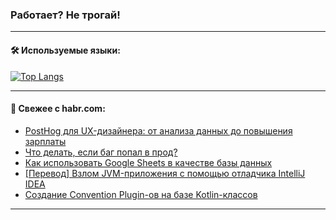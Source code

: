 ### Работает? Не трогай!

---
<!--
#### 🛠️ Technical stack:

![Java](https://img.shields.io/badge/Java-informational?logo=Oracle&style=flat&logoColor=white&color=FF4500)
![Kotlin](https://img.shields.io/badge/Kotlin-informational?logo=Kotlin&style=flat&logoColor=white&color=774D97)
![TS](https://img.shields.io/badge/TypeScript-informational?logo=typeScript&style=flat&logoColor=black&color=017acc)
![Python](https://img.shields.io/badge/Python-informational?logo=Python&style=flat&logoColor=black&color=ffdd54) <br>
![Spring](https://img.shields.io/badge/Spring-informational?logo=Spring&style=flat&logoColor=white&color=6DB33F) 
![SpringBoot](https://img.shields.io/badge/SpringBoot-informational?logo=SpringBoot&style=flat&logoColor=white&color=6DB33F)
![Nest](https://img.shields.io/badge/NestJS-informational?logo=NestJS&style=flat&logoColor=white&color=E0234E) 
![NodeJS](https://img.shields.io/badge/NodeJS-informational?logo=node.js&style=flat&logoColor=white&color=70A760)<br>
![PostgreSQL](https://img.shields.io/badge/PostgreSQL-informational?logo=PostgreSQL&style=flat&logoColor=white&color=DAA520)
![MongoDB](https://img.shields.io/badge/MongoDB-informational?logo=MongoDB&style=flat&logoColor=white&color=870000)
![Apache](https://img.shields.io/badge/Apache-informational?logo=apache&style=flat&logoColor=white&color=f74e28)

___ 
-->

#### 🛠️ Используемые языки:

[![Top Langs](https://github-readme-stats-u2qms2cxw-advtsettinggmailcoms-projects.vercel.app/api/top-langs/?username=zloylis&langs_count=10&hide_title=true&title_color=e6edf3&size_weight=0.5&count_weight=0.5&layout=compact&hide_progress=true&hide_border=true&theme=dracula)](https://github.com/zloylis)

<!---


####  :octocat:&nbsp;&nbsp; Статистика:

![GitHub stats](https://github-readme-stats-u2qms2cxw-advtsettinggmailcoms-projects.vercel.app/api?username=zloylis&show_icons=true&hide_border=true&theme=dracula&title_color=e6edf3&include_all_commits=true&count_private=true&hide_rank=false&hide_title=true&rank_icon=github)
-->
---

#### 💬 Свежее с habr.com:

<!-- BLOG-POST-LIST:START -->
- [PostHog для UX-дизайнера: от анализа данных до повышения зарплаты](https://habr.com/ru/companies/selectel/articles/845668/?utm_source=habrahabr&utm_medium=rss&utm_campaign=845668)
- [Что делать, если баг попал в прод?](https://habr.com/ru/companies/beeline_cloud/articles/845632/?utm_source=habrahabr&utm_medium=rss&utm_campaign=845632)
- [Как использовать Google Sheets в качестве базы данных](https://habr.com/ru/companies/m2tech/articles/845562/?utm_source=habrahabr&utm_medium=rss&utm_campaign=845562)
- [[Перевод] Взлом JVM-приложения с помощью отладчика IntelliJ IDEA](https://habr.com/ru/companies/spring_aio/articles/845554/?utm_source=habrahabr&utm_medium=rss&utm_campaign=845554)
- [Создание Convention Plugin-ов на базе Kotlin-классов](https://habr.com/ru/companies/tbank/articles/843786/?utm_source=habrahabr&utm_medium=rss&utm_campaign=843786)
<!-- BLOG-POST-LIST:END -->

---
